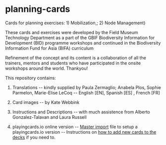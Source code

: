 # planning-cards
Cards for planning exercises: 1) Mobilization,; 2) Node Management)

These cards and exercises were developed by the Field Museum Technology Department as a part of the GBIF Biodiversity Information for Development (BID) programme workshops and continued in the Biodiversity Information Fund for Asia (BIFA) curriculum 

Refinement of the concept and its content is a collaboration of all the trainers, mentors and students who have participated in the onsite workshops around the world. Thankyou! 

This repository contains:

1) Translations
  -- kindly supplied by Paula Zermaglio; Anabela Plos, Sophie Parmelon, Marie-Elise LeCoq
  -- English [EN], Spanish [ES] , French [FR]

2) Card images
  -- by Kate Webbink
  
3) Instructions and Descriptions
  -- with much assistence from Alberto Gonzalez-Talavan and Laura Russell

4) playingcards.io online version
  -- [Master import](https://github.com/fieldmuseum/planning-cards/blob/master/playingcards-io-export_Planning_exercise_MASTER.pcio) file to setup a playingcards.io version
  -- Instructions on [how to add new cards to the decks](https://docs.google.com/document/d/1llcB6QoaID-hatz40hRz97-Jw3Pb-Seymofj5J7XLDs/) if you need to.
